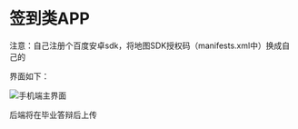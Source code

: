 # 签到类APP

注意：自己注册个百度安卓sdk，将地图SDK授权码（manifests.xml中）换成自己的

界面如下：

![手机端主界面](gif/app2.gif)

后端将在毕业答辩后上传

